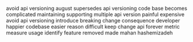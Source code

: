 avoid api versioning august supersedes api versioning code base becomes complicated maintaining supporting multiple api version painful expensive avoid api versioning introduce breaking change consequence developer happier codebase easier reason difficult keep change api forever metric measure usage identify feature removed made mahan hashemizadeh